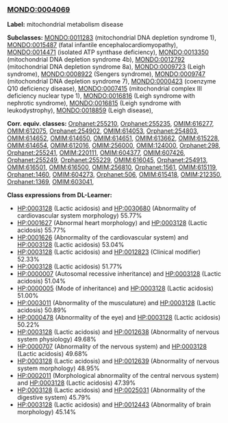 
### [MONDO:0004069](http://purl.obolibrary.org/obo/MONDO_0004069)
**Label:** mitochondrial metabolism disease

**Subclasses:** [MONDO:0011283](http://purl.obolibrary.org/obo/MONDO_0011283) (mitochondrial DNA depletion syndrome 1), [MONDO:0015487](http://purl.obolibrary.org/obo/MONDO_0015487) (fatal infantile encephalocardiomyopathy), [MONDO:0014471](http://purl.obolibrary.org/obo/MONDO_0014471) (isolated ATP synthase deficiency), [MONDO:0013350](http://purl.obolibrary.org/obo/MONDO_0013350) (mitochondrial DNA depletion syndrome 4b), [MONDO:0012792](http://purl.obolibrary.org/obo/MONDO_0012792) (mitochondrial DNA depletion syndrome 8a), [MONDO:0009723](http://purl.obolibrary.org/obo/MONDO_0009723) (Leigh syndrome), [MONDO:0008922](http://purl.obolibrary.org/obo/MONDO_0008922) (Sengers syndrome), [MONDO:0009747](http://purl.obolibrary.org/obo/MONDO_0009747) (mitochondrial DNA depletion syndrome 7), [MONDO:0000423](http://purl.obolibrary.org/obo/MONDO_0000423) (coenzyme Q10 deficiency disease), [MONDO:0007415](http://purl.obolibrary.org/obo/MONDO_0007415) (mitochondrial complex III deficiency nuclear type 1), [MONDO:0016816](http://purl.obolibrary.org/obo/MONDO_0016816) (Leigh syndrome with nephrotic syndrome), [MONDO:0016815](http://purl.obolibrary.org/obo/MONDO_0016815) (Leigh syndrome with leukodystrophy), [MONDO:0018859](http://purl.obolibrary.org/obo/MONDO_0018859) (Leigh disease), 

**Corr. equiv. classes:** [Orphanet:255210](http://www.orpha.net/ORDO/Orphanet_255210), [Orphanet:255235](http://www.orpha.net/ORDO/Orphanet_255235), [OMIM:616277](http://purl.obolibrary.org/obo/OMIM_616277), [OMIM:612075](http://purl.obolibrary.org/obo/OMIM_612075), [Orphanet:254902](http://www.orpha.net/ORDO/Orphanet_254902), [OMIM:614053](http://purl.obolibrary.org/obo/OMIM_614053), [Orphanet:254803](http://www.orpha.net/ORDO/Orphanet_254803), [OMIM:614652](http://purl.obolibrary.org/obo/OMIM_614652), [OMIM:614650](http://purl.obolibrary.org/obo/OMIM_614650), [OMIM:614651](http://purl.obolibrary.org/obo/OMIM_614651), [OMIM:613662](http://purl.obolibrary.org/obo/OMIM_613662), [OMIM:615228](http://purl.obolibrary.org/obo/OMIM_615228), [OMIM:614654](http://purl.obolibrary.org/obo/OMIM_614654), [OMIM:612016](http://purl.obolibrary.org/obo/OMIM_612016), [OMIM:256000](http://purl.obolibrary.org/obo/OMIM_256000), [OMIM:124000](http://purl.obolibrary.org/obo/OMIM_124000), [Orphanet:298](http://www.orpha.net/ORDO/Orphanet_298), [Orphanet:255241](http://www.orpha.net/ORDO/Orphanet_255241), [OMIM:220111](http://purl.obolibrary.org/obo/OMIM_220111), [OMIM:604377](http://purl.obolibrary.org/obo/OMIM_604377), [OMIM:607426](http://purl.obolibrary.org/obo/OMIM_607426), [Orphanet:255249](http://www.orpha.net/ORDO/Orphanet_255249), [Orphanet:255229](http://www.orpha.net/ORDO/Orphanet_255229), [OMIM:616045](http://purl.obolibrary.org/obo/OMIM_616045), [Orphanet:254913](http://www.orpha.net/ORDO/Orphanet_254913), [OMIM:616501](http://purl.obolibrary.org/obo/OMIM_616501), [OMIM:616500](http://purl.obolibrary.org/obo/OMIM_616500), [OMIM:256810](http://purl.obolibrary.org/obo/OMIM_256810), [Orphanet:1561](http://www.orpha.net/ORDO/Orphanet_1561), [OMIM:615119](http://purl.obolibrary.org/obo/OMIM_615119), [Orphanet:1460](http://www.orpha.net/ORDO/Orphanet_1460), [OMIM:604273](http://purl.obolibrary.org/obo/OMIM_604273), [Orphanet:506](http://www.orpha.net/ORDO/Orphanet_506), [OMIM:615418](http://purl.obolibrary.org/obo/OMIM_615418), [OMIM:212350](http://purl.obolibrary.org/obo/OMIM_212350), [Orphanet:1369](http://www.orpha.net/ORDO/Orphanet_1369), [OMIM:603041](http://purl.obolibrary.org/obo/OMIM_603041), 

**Class expressions from DL-Learner:**

- [HP:0003128](http://purl.obolibrary.org/obo/HP_0003128) (Lactic acidosis) and [HP:0030680](http://purl.obolibrary.org/obo/HP_0030680) (Abnormality of cardiovascular system morphology) 55.77%
- [HP:0001627](http://purl.obolibrary.org/obo/HP_0001627) (Abnormal heart morphology) and [HP:0003128](http://purl.obolibrary.org/obo/HP_0003128) (Lactic acidosis) 55.77%
- [HP:0001626](http://purl.obolibrary.org/obo/HP_0001626) (Abnormality of the cardiovascular system) and [HP:0003128](http://purl.obolibrary.org/obo/HP_0003128) (Lactic acidosis) 53.04%
- [HP:0003128](http://purl.obolibrary.org/obo/HP_0003128) (Lactic acidosis) and [HP:0012823](http://purl.obolibrary.org/obo/HP_0012823) (Clinical modifier) 52.33%
- [HP:0003128](http://purl.obolibrary.org/obo/HP_0003128) (Lactic acidosis) 51.77%
- [HP:0000007](http://purl.obolibrary.org/obo/HP_0000007) (Autosomal recessive inheritance) and [HP:0003128](http://purl.obolibrary.org/obo/HP_0003128) (Lactic acidosis) 51.04%
- [HP:0000005](http://purl.obolibrary.org/obo/HP_0000005) (Mode of inheritance) and [HP:0003128](http://purl.obolibrary.org/obo/HP_0003128) (Lactic acidosis) 51.00%
- [HP:0003011](http://purl.obolibrary.org/obo/HP_0003011) (Abnormality of the musculature) and [HP:0003128](http://purl.obolibrary.org/obo/HP_0003128) (Lactic acidosis) 50.89%
- [HP:0000478](http://purl.obolibrary.org/obo/HP_0000478) (Abnormality of the eye) and [HP:0003128](http://purl.obolibrary.org/obo/HP_0003128) (Lactic acidosis) 50.22%
- [HP:0003128](http://purl.obolibrary.org/obo/HP_0003128) (Lactic acidosis) and [HP:0012638](http://purl.obolibrary.org/obo/HP_0012638) (Abnormality of nervous system physiology) 49.68%
- [HP:0000707](http://purl.obolibrary.org/obo/HP_0000707) (Abnormality of the nervous system) and [HP:0003128](http://purl.obolibrary.org/obo/HP_0003128) (Lactic acidosis) 49.68%
- [HP:0003128](http://purl.obolibrary.org/obo/HP_0003128) (Lactic acidosis) and [HP:0012639](http://purl.obolibrary.org/obo/HP_0012639) (Abnormality of nervous system morphology) 48.95%
- [HP:0002011](http://purl.obolibrary.org/obo/HP_0002011) (Morphological abnormality of the central nervous system) and [HP:0003128](http://purl.obolibrary.org/obo/HP_0003128) (Lactic acidosis) 47.39%
- [HP:0003128](http://purl.obolibrary.org/obo/HP_0003128) (Lactic acidosis) and [HP:0025031](http://purl.obolibrary.org/obo/HP_0025031) (Abnormality of the digestive system) 45.79%
- [HP:0003128](http://purl.obolibrary.org/obo/HP_0003128) (Lactic acidosis) and [HP:0012443](http://purl.obolibrary.org/obo/HP_0012443) (Abnormality of brain morphology) 45.14%


